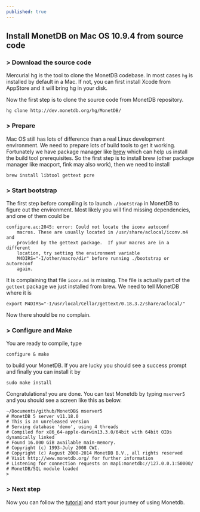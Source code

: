 ```yaml
---
published: true
---
```


## Install MonetDB on Mac OS 10.9.4 from source code

### > Download the source code

Mercurial hg is the tool to clone the MonetDB codebase. In most cases `hg` is installed by default in a Mac. If not, you can first install Xcode from AppStore and it will bring hg in your disk.

Now the first step is to clone the source code from MonetDB repository.
```
hg clone http://dev.monetdb.org/hg/MonetDB/
```
### > Prepare

Mac OS still has lots of difference than a real Linux development environment. We need to prepare lots of build tools to get it working. Fortunately we have package manager like [brew](http://brew.sh/) which can help us install the build tool prerequisites. So the first step is to install brew (other package manager like macport, fink may also work), then we need to install
```
brew install libtool gettext pcre
```
### > Start bootstrap

The first step before compiling is to launch `./bootstrap` in MonetDB to figure out the environment. Most likely you will find missing dependencies, and one of them could be
```
configure.ac:2045: error: Could not locate the iconv autoconf
	macros. These are usually located in /usr/share/aclocal/iconv.m4 and
	provided by the gettext package.  If your macros are in a different
	location, try setting the environment variable
	M4DIRS="-I/other/macro/dir" before running ./bootstrap or autoreconf
	again.
```
It is complaining that file `iconv.m4` is missing. The file is actually part of the `gettext` package we just installed from brew. We need to tell MonetDB where it is
```
export M4DIRS="-I/usr/local/Cellar/gettext/0.18.3.2/share/aclocal/"
```
Now there should be no complain.

### > Configure and Make
You are ready to compile, type
```
configure & make
```
to build your MonetDB. If you are lucky you should see a success prompt and finally you can install it by 
```
sudo make install
```
Congratulations! you are done. You can test Monetdb by typing `mserver5` and you should see a screen like this as below.
```
~/Documents/github/MonetDB$ mserver5 
# MonetDB 5 server v11.18.0
# This is an unreleased version
# Serving database 'demo', using 4 threads
# Compiled for x86_64-apple-darwin13.3.0/64bit with 64bit OIDs dynamically linked
# Found 16.000 GiB available main-memory.
# Copyright (c) 1993-July 2008 CWI.
# Copyright (c) August 2008-2014 MonetDB B.V., all rights reserved
# Visit http://www.monetdb.org/ for further information
# Listening for connection requests on mapi:monetdb://127.0.0.1:50000/
# MonetDB/SQL module loaded
>
```
### > Next step
Now you can follow the [tutorial](https://www.monetdb.org/Documentation/UserGuide/Tutorial) and start your journey of using Monetdb.